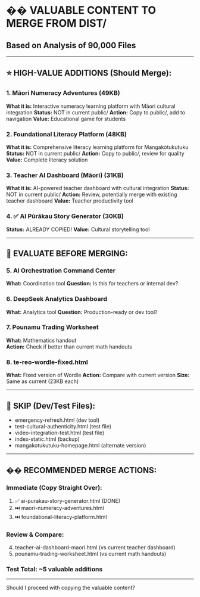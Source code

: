 # �� VALUABLE CONTENT TO MERGE FROM DIST/

## Based on Analysis of 90,000 Files

---

## ⭐ HIGH-VALUE ADDITIONS (Should Merge):

### 1. **Māori Numeracy Adventures** (49KB)
**What it is:** Interactive numeracy learning platform with Māori cultural integration
**Status:** NOT in current public/
**Action:** Copy to public/, add to navigation
**Value:** Educational game for students

### 2. **Foundational Literacy Platform** (48KB)
**What it is:** Comprehensive literacy learning platform for Mangakōtukutuku
**Status:** NOT in current public/
**Action:** Copy to public/, review for quality
**Value:** Complete literacy solution

### 3. **Teacher AI Dashboard (Māori)** (31KB)
**What it is:** AI-powered teacher dashboard with cultural integration
**Status:** NOT in current public/
**Action:** Review, potentially merge with existing teacher dashboard
**Value:** Teacher productivity tool

### 4. ✅ **AI Pūrākau Story Generator** (30KB)
**Status:** ALREADY COPIED!
**Value:** Cultural storytelling tool

---

## 🤔 EVALUATE BEFORE MERGING:

### 5. **AI Orchestration Command Center**
**What:** Coordination tool
**Question:** Is this for teachers or internal dev?

### 6. **DeepSeek Analytics Dashboard**
**What:** Analytics tool
**Question:** Production-ready or dev tool?

### 7. **Pounamu Trading Worksheet**
**What:** Mathematics handout  
**Action:** Check if better than current math handouts

### 8. **te-reo-wordle-fixed.html**
**What:** Fixed version of Wordle
**Action:** Compare with current version
**Size:** Same as current (23KB each)

---

## 🚫 SKIP (Dev/Test Files):

- emergency-refresh.html (dev tool)
- test-cultural-authenticity.html (test file)
- video-integration-test.html (test file)
- index-static.html (backup)
- mangakotukutuku-homepage.html (alternate version)

---

## �� RECOMMENDED MERGE ACTIONS:

### Immediate (Copy Straight Over):
1. ✅ ai-purakau-story-generator.html (DONE)
2. ⏭️ maori-numeracy-adventures.html
3. ⏭️ foundational-literacy-platform.html

### Review & Compare:
4. teacher-ai-dashboard-maori.html (vs current teacher dashboard)
5. pounamu-trading-worksheet.html (vs current math handouts)

### Test Total: ~5 valuable additions

---

Should I proceed with copying the valuable content?

